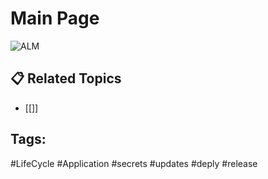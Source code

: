 # Main Page
![ALM](ALM.png)

## 📋 Related Topics
- [[]]


## Tags:
#LifeCycle #Application #secrets #updates #deply #release